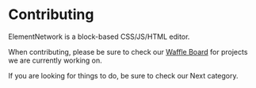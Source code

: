 # Contributing
ElementNetwork is a block-based CSS/JS/HTML editor.

When contributing, please be sure to check our [Waffle Board](waffle) for projects we are currently working on.

If you are looking for things to do, be sure to check our Next category.

  [waffle]: https://waffle.io/elementnet/elementnet-editor
